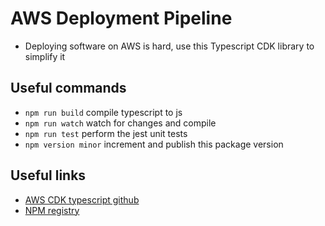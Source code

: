 # AWS Deployment Pipeline 
* Deploying software on AWS is hard, use this Typescript CDK library to simplify it

## Useful commands

* `npm run build`   compile typescript to js
* `npm run watch`   watch for changes and compile
* `npm run test`    perform the jest unit tests
* `npm version minor` increment and publish this package version 

## Useful links 
* [AWS CDK typescript github](https://github.com/aws/aws-cdk/tree/main/packages/aws-cdk-lib)
* [NPM registry](https://www.npmjs.com/package/aws-deployment-pipeline)
